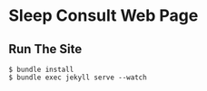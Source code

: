 # Sleep Consult Web Page

## Run The Site

    $ bundle install
    $ bundle exec jekyll serve --watch